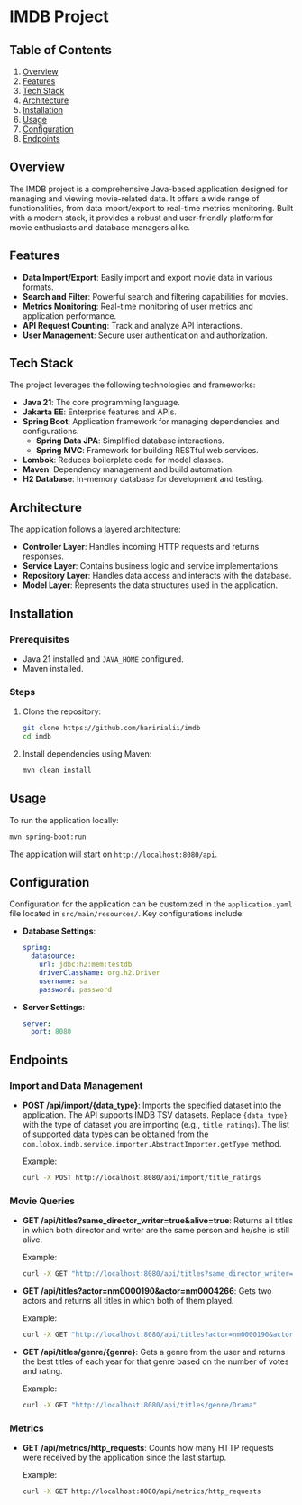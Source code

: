 # IMDB Project

## Table of Contents
1. [Overview](#overview)
2. [Features](#features)
3. [Tech Stack](#tech-stack)
4. [Architecture](#architecture)
5. [Installation](#installation)
6. [Usage](#usage)
7. [Configuration](#configuration)
8. [Endpoints](#endpoints)

## Overview
The IMDB project is a comprehensive Java-based application designed for managing and viewing movie-related data. It offers a wide range of functionalities, from data import/export to real-time metrics monitoring. Built with a modern stack, it provides a robust and user-friendly platform for movie enthusiasts and database managers alike.

## Features
- **Data Import/Export**: Easily import and export movie data in various formats.
- **Search and Filter**: Powerful search and filtering capabilities for movies.
- **Metrics Monitoring**: Real-time monitoring of user metrics and application performance.
- **API Request Counting**: Track and analyze API interactions.
- **User Management**: Secure user authentication and authorization.

## Tech Stack
The project leverages the following technologies and frameworks:
- **Java 21**: The core programming language.
- **Jakarta EE**: Enterprise features and APIs.
- **Spring Boot**: Application framework for managing dependencies and configurations.
  - **Spring Data JPA**: Simplified database interactions.
  - **Spring MVC**: Framework for building RESTful web services.
- **Lombok**: Reduces boilerplate code for model classes.
- **Maven**: Dependency management and build automation.
- **H2 Database**: In-memory database for development and testing.

## Architecture
The application follows a layered architecture:
- **Controller Layer**: Handles incoming HTTP requests and returns responses.
- **Service Layer**: Contains business logic and service implementations.
- **Repository Layer**: Handles data access and interacts with the database.
- **Model Layer**: Represents the data structures used in the application.

## Installation
### Prerequisites
- Java 21 installed and `JAVA_HOME` configured.
- Maven installed.

### Steps
1. Clone the repository:
    ```sh
    git clone https://github.com/haririalii/imdb
    cd imdb
    ```
2. Install dependencies using Maven:
    ```sh
    mvn clean install
    ```

## Usage
To run the application locally:
```sh
mvn spring-boot:run
```
The application will start on `http://localhost:8080/api`.

## Configuration
Configuration for the application can be customized in the `application.yaml` file located in `src/main/resources/`. Key configurations include:

- **Database Settings**:
  ```yaml
  spring:
    datasource:
      url: jdbc:h2:mem:testdb
      driverClassName: org.h2.Driver
      username: sa
      password: password
  ```

- **Server Settings**:
  ```yaml
  server:
    port: 8080
  ```

## Endpoints
### Import and Data Management
- **POST /api/import/{data_type}**: Imports the specified dataset into the application. The API supports IMDB TSV datasets. Replace `{data_type}` with the type of dataset you are importing (e.g., `title_ratings`). The list of supported data types can be obtained from the `com.lobox.imdb.service.importer.AbstractImporter.getType` method.
  
  Example:
  ```sh
  curl -X POST http://localhost:8080/api/import/title_ratings
  ```

### Movie Queries
- **GET /api/titles?same_director_writer=true&alive=true**: Returns all titles in which both director and writer are the same person and he/she is still alive.
  
  Example:
  ```sh
  curl -X GET "http://localhost:8080/api/titles?same_director_writer=true&alive=true"
  ```

- **GET /api/titles?actor=nm0000190&actor=nm0004266**: Gets two actors and returns all titles in which both of them played.
  
  Example:
  ```sh
  curl -X GET "http://localhost:8080/api/titles?actor=nm0000190&actor=nm0004266"
  ```

- **GET /api/titles/genre/{genre}**: Gets a genre from the user and returns the best titles of each year for that genre based on the number of votes and rating.
  
  Example:
  ```sh
  curl -X GET "http://localhost:8080/api/titles/genre/Drama"
  ```

### Metrics
- **GET /api/metrics/http_requests**: Counts how many HTTP requests were received by the application since the last startup.
  
  Example:
  ```sh
  curl -X GET http://localhost:8080/api/metrics/http_requests
  ```
